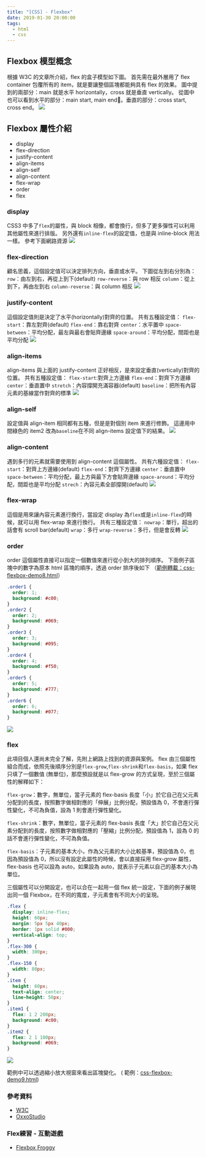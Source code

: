 ```yaml
---
title: "[CSS] - Flexbox"
date: 2019-01-30 20:00:00
tags:
  - html
  - css
---
```


## Flexbox 模型概念

根據 W3C 的文章所介紹，flex 的盒子模型如下圖。
首先需在最外層用了 flex container 包覆所有的 item，就是要讓整個區塊都能夠具有 flex 的效果。
圖中提到的兩部分：main 就是水平 horizontally，cross 就是垂直 vertically。
從圖中也可以看到水平的部分：main start, main end。垂直的部分：cross start, cross end。
![](https://i.imgur.com/E11WsHp.png)

## Flexbox 屬性介紹

- display
- flex-direction
- justify-content
- align-items
- align-self
- align-content
- flex-wrap
- order
- flex

### display

CSS3 中多了`flex`的屬性，與 block 相像，都會換行，但多了更多彈性可以利用其他屬性來進行排版。
另外還有`inline-flex`的設定值，也是與 inline-block 用法一樣。
參考下面網路資源
![](https://i.imgur.com/v4rKyUB.png)

### flex-direction

顧名思義，這個設定值可以決定排列方向，垂直或水平。
下圖從左到右分別為：
`row`：由左到右，再從上到下(default)
`row-reverse`：與 row 相反
`column`：從上到下，再由左到右
`column-reverse`：與 column 相反
![](https://i.imgur.com/7NBehvE.png)

### justify-content

這個設定值則是決定了水平(horizontally)對齊的位置。
共有五種設定值：
`flex-start`：靠左對齊(default)
`flex-end`：靠右對齊
`center`：水平置中
`space-between`：平均分配，最左與最右會貼齊邊緣
`space-around`：平均分配，間距也是平均分配
![](https://i.imgur.com/FeNqYTt.png)

### align-items

align-items 與上面的 justify-content 正好相反，是來設定垂直(vertically)對齊的位置。
共有五種設定值：
`flex-start`:對齊上方邊緣
`flex-end`：對齊下方邊緣
`center`：垂直置中
`stretch`：內容撐開充滿容器(default)
`baseline`：把所有內容元素的基線當作對齊的標準
![](https://i.imgur.com/qGAul2R.png)

### align-self

設定值與 align-item 相同都有五種，但是是對個別 item 來進行修飾。
這邊用中間綠色的 item2 改為`baseline`在不同 align-items 設定值下的結果。
![](https://i.imgur.com/3mYb3I4.png)

### align-content

遇到多行的元素就需要使用到 align-content 這個屬性。
共有六種設定值：
`flex-start`：對齊上方邊緣(default)
`flex-end`：對齊下方邊緣
`center`：垂直置中
`space-between`：平均分配，最上方與最下方會貼齊邊緣
`space-around`：平均分配，間距也是平均分配
`strech`：內容元素全部撐開(default)
![](https://i.imgur.com/aW6bdrE.png)

### flex-wrap

這個是用來讓內容元素進行換行，當設定 display 為`flex`或是`inline-flex`的時候，就可以用 flex-wrap 來進行換行。
共有三種設定值：
`nowrap`：單行，超出的話會有 scroll bar(default)
`wrap`：多行
`wrap-reverse`：多行，但是會反轉
![](https://i.imgur.com/P49OjtB.png)

### order

order 這個屬性直接可以指定一個數值來進行從小到大的排列順序。
下面例子區塊中的數字為原本 html 區塊的順序，透過 order 排序後如下
（[範例轉載：css-flexbox-demo8.html](https://www.oxxostudio.tw/demo/201501/css-flexbox-demo8.html)）

```css
.order1 {
  order: 1;
  background: #c00;
}
.order2 {
  order: 2;
  background: #069;
}
.order3 {
  order: 3;
  background: #095;
}
.order4 {
  order: 4;
  background: #f50;
}
.order5 {
  order: 5;
  background: #777;
}
.order6 {
  order: 6;
  background: #077;
}
```
![](https://i.imgur.com/X8ueHa3.png)


### flex

此項目個人還尚未完全了解，先附上網路上找到的資源與案例。
flex 由三個屬性組合而成，依照先後順序分別是`flex-grow`,`flex-shrink`和`flex-basis`，如果 flex 只填了一個數值 (無單位)，那麼預設就是以 flex-grow 的方式呈現，至於三個屬性的解釋如下：

`flex-grow`：數字，無單位，當子元素的 flex-basis 長度「小」於它自己在父元素分配到的長度，按照數字做相對應的「伸展」比例分配，預設值為 0，不會進行彈性變化，不可為負值，設為 1 則會進行彈性變化。

`flex-shrink`：數字，無單位，當子元素的 flex-basis 長度「大」於它自己在父元素分配到的長度，按照數字做相對應的「壓縮」比例分配，預設值為 1，設為 0 的話不會進行彈性變化，不可為負值。

`flex-basis`：子元素的基本大小，作為父元素的大小比較基準，預設值為 0，也因為預設值為 0，所以沒有設定此屬性的時候，會以直接採用 flex-grow 屬性，flex-basis 也可以設為 auto，如果設為 auto，就表示子元素以自己的基本大小為單位。

三個屬性可以分開設定，也可以合在一起用一個 flex 統一設定，下面的例子展現出同一個 Flexbox，在不同的寬度，子元素會有不同大小的呈現。

```css
.flex {
  display: inline-flex;
  height: 60px;
  margin: 5px 5px 40px;
  border: 1px solid #000;
  vertical-align: top;
}
.flex-300 {
  width: 300px;
}
.flex-150 {
  width: 80px;
}
.item {
  height: 60px;
  text-align: center;
  line-height: 50px;
}
.item1 {
  flex: 1 2 200px;
  background: #c00;
}
.item2 {
  flex: 2 1 100px;
  background: #069;
}
```

![](https://i.imgur.com/eG8Xg6N.png)

範例中可以透過縮小放大視窗來看出區塊變化。
( 範例：[css-flexbox-demo9.html](https://www.oxxostudio.tw/demo/201501/css-flexbox-demo9.html))

### 參考資料
- [W3C](https://www.w3.org/TR/css-flexbox-1/#box-model)
- [OxxoStudio](https://www.oxxostudio.tw/articles/201501/css-flexbox.html)

### Flex練習 - 互動遊戲
- [Flexbox Froggy](https://flexboxfroggy.com/#zh-tw)